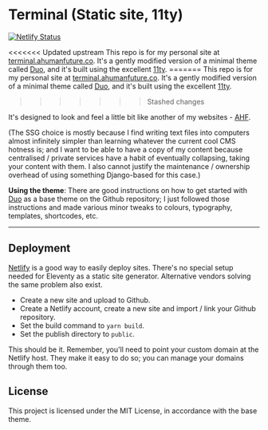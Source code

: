 # Terminal (Static site, 11ty)

[![Netlify Status](https://api.netlify.com/api/v1/badges/7a307170-2fd5-4a8f-a232-589f8510f668/deploy-status)](https://app.netlify.com/sites/terminal-ahumanfuture/deploys)

<<<<<<< Updated upstream This repo is for my personal site at
[terminal.ahumanfuture.co](https://terminal.ahumanfuture.co). It's a gently modified version of a
minimal theme called [Duo](https://github.com/yinkakun/eleventy-duo), and it's built using the
excellent [11ty](https://www.11ty.dev). ======= This repo is for my personal site at
[terminal.ahumanfuture.co](https://ahumanfuture.co). It's a gently modified version of a minimal
theme called [Duo](https://github.com/yinkakun/eleventy-duo), and it's built using the excellent
[11ty](https://www.11ty.dev).

> > > > > > > Stashed changes

It's designed to look and feel a little bit like another of my websites -
[AHF](https://ahumanfuture.co).

(The SSG choice is mostly because I find writing text files into computers almost infinitely simpler
than learning whatever the current cool CMS hotness is; and I want to be able to have a copy of my
content because centralised / private services have a habit of eventually collapsing, taking your
content with them. I also cannot justify the maintenance / ownership overhead of using something
Django-based for this case.)

**Using the theme**: There are good instructions on how to get started with
[Duo](https://github.com/yinkakun/eleventy-duo) as a base theme on the Github repository; I just
followed those instructions and made various minor tweaks to colours, typography, templates,
shortcodes, etc.

---

## Deployment

[Netlify](https://netlify.com) is a good way to easily deploy sites. There's no special setup needed
for Eleventy as a static site generator. Alternative vendors solving the same problem also exist.

- Create a new site and upload to Github.
- Create a Netlify account, create a new site and import / link your Github repository.
- Set the build command to `yarn build`.
- Set the publish directory to `public`.

This should be it. Remember, you'll need to point your custom domain at the Netlify host. They make
it easy to do so; you can manage your domains through them too.

## License

This project is licensed under the MIT License, in accordance with the base theme.
